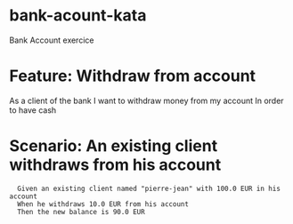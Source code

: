# bank-acount-kata
Bank Account exercice

# Feature: Withdraw from account
  As a client of the bank
  I want to withdraw money from my account
  In order to have cash

# Scenario: An existing client withdraws from his account
      Given an existing client named "pierre-jean" with 100.0 EUR in his account
      When he withdraws 10.0 EUR from his account
      Then the new balance is 90.0 EUR

